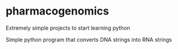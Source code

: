 # pharmacogenomics
Extremely simple projects to start learning python

Simple python program that converts DNA strings into RNA strings
